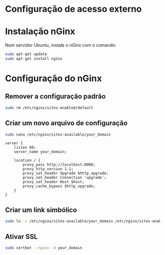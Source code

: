 # Configuração de acesso externo

# Instalação nGinx

Num servidor Ubuntu, instale o nGinx com o comando:

```bash
sudo apt-get update
sudo apt-get install nginx
```

# Configuração do nGinx

## Remover a configuração padrão

```bash
sudo rm /etc/nginx/sites-enabled/default
```

## Criar um novo arquivo de configuração

```bash
sudo nano /etc/nginx/sites-available/your_domain
```

```nginx
server {
    listen 80;
    server_name your_domain;

    location / {
        proxy_pass http://localhost:8000;
        proxy_http_version 1.1;
        proxy_set_header Upgrade $http_upgrade;
        proxy_set_header Connection 'upgrade';
        proxy_set_header Host $host;
        proxy_cache_bypass $http_upgrade;
    }
}
```

## Criar um link simbólico

```bash
sudo ln -s /etc/nginx/sites-available/your_domain /etc/nginx/sites-enabled/
```

## Ativar SSL

```bash
sudo certbot --nginx -d your_domain
```
